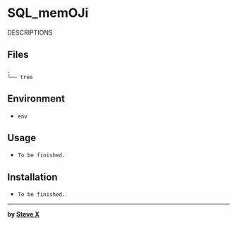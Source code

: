 # SQL_memOJi  
DESCRIPTIONS


## Files  
```  
.
└── tree
```  

## Environment
- `env`

## Usage  
- `To be finished.`  


## Installation  
- `To be finished.`  


---  
**by [Steve X](https://github.com/Steve-Xyh/SQL_memOJi)**  
